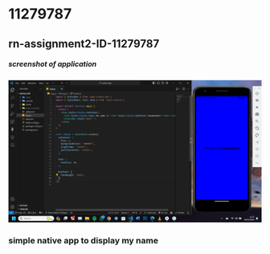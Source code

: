 # 11279787
## rn-assignment2-ID-11279787
##### screenshot of application
![screenshot of app](<asserts/Screenshot 2024-05-26 123759.png>)

### simple native app to display my name
